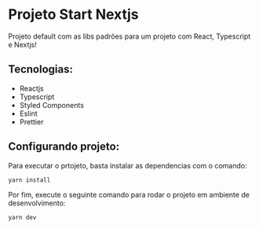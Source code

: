 # Projeto Start Nextjs
Projeto default com as libs padrões para um projeto com React, Typescript e Nextjs!

## Tecnologias:
- Reactjs
- Typescript
- Styled Components
- Eslint
- Prettier


## Configurando projeto:

Para executar o prtojeto, basta instalar as dependencias com o comando: 
```
yarn install
```
Por fim, execute o seguinte comando para rodar o projeto em ambiente de desenvolvimento:
```
yarn dev
```